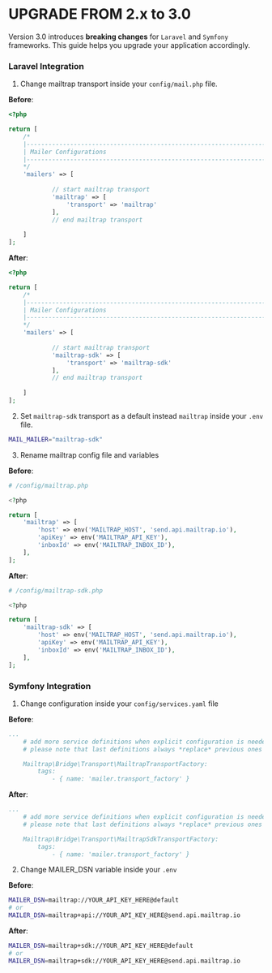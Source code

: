 UPGRADE FROM 2.x to 3.0
=======================

Version 3.0 introduces **breaking changes** for `Laravel` and `Symfony` frameworks. 
This guide helps you upgrade your application accordingly.


### Laravel Integration

1. Change mailtrap transport inside your `config/mail.php` file.

__Before__: 
```php
<?php

return [
    /*
    |--------------------------------------------------------------------------
    | Mailer Configurations
    |--------------------------------------------------------------------------
    */
    'mailers' => [
    
            // start mailtrap transport
            'mailtrap' => [
                'transport' => 'mailtrap'
            ],
            // end mailtrap transport
    
    ]
];
```
  __After__:
```php
<?php

return [
    /*
    |--------------------------------------------------------------------------
    | Mailer Configurations
    |--------------------------------------------------------------------------
    */
    'mailers' => [
    
            // start mailtrap transport
            'mailtrap-sdk' => [
                'transport' => 'mailtrap-sdk'
            ],
            // end mailtrap transport
    
    ]
];
```

2. Set `mailtrap-sdk` transport as a default instead `mailtrap` inside your `.env` file.

```bash
MAIL_MAILER="mailtrap-sdk"
```

3. Rename mailtrap config file and variables

__Before__:
```php
# /config/mailtrap.php

<?php

return [
    'mailtrap' => [
        'host' => env('MAILTRAP_HOST', 'send.api.mailtrap.io'),
        'apiKey' => env('MAILTRAP_API_KEY'),
        'inboxId' => env('MAILTRAP_INBOX_ID'),
    ],
];
```
__After__:
```php
# /config/mailtrap-sdk.php

<?php

return [
    'mailtrap-sdk' => [
        'host' => env('MAILTRAP_HOST', 'send.api.mailtrap.io'),
        'apiKey' => env('MAILTRAP_API_KEY'),
        'inboxId' => env('MAILTRAP_INBOX_ID'),
    ],
];
```

### Symfony Integration
1. Change configuration inside your `config/services.yaml` file

__Before__:
```yaml
...
    # add more service definitions when explicit configuration is needed
    # please note that last definitions always *replace* previous ones

    Mailtrap\Bridge\Transport\MailtrapTransportFactory:
        tags:
            - { name: 'mailer.transport_factory' }
```
__After__:
```yaml
...
    # add more service definitions when explicit configuration is needed
    # please note that last definitions always *replace* previous ones

    Mailtrap\Bridge\Transport\MailtrapSdkTransportFactory:
        tags:
            - { name: 'mailer.transport_factory' }
```

2. Change MAILER_DSN variable inside your `.env`

__Before__:
```bash
MAILER_DSN=mailtrap://YOUR_API_KEY_HERE@default
# or
MAILER_DSN=mailtrap+api://YOUR_API_KEY_HERE@send.api.mailtrap.io
```
__After__:
```bash
MAILER_DSN=mailtrap+sdk://YOUR_API_KEY_HERE@default
# or
MAILER_DSN=mailtrap+sdk://YOUR_API_KEY_HERE@send.api.mailtrap.io
```
